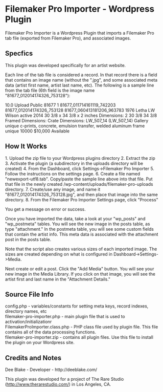 <h1>Filemaker Pro Importer - Wordpress Plugin</h1>
Filemaker Pro Importer is a Wordpress Plugin that imports a Filemaker Pro tab file (exported from Filemaker Pro), and associated images.

<h2>Specfics</h2>
This plugin was developed specifically for an artist website. 

Each line of the tab file is considered a record. In that record there is a field that contains an image name (without the ".jpg", and some associated meta data (artist first name, artist last name, etc). The following is a sample line from the tab file (6th field is the image name "81677_012014174326_753128"):

10.0	Upload	Public	81677	1	81677_011714161119_742203	81677_012014174326_753128	81677_060413181206_963783		1976		Letha	LW	Wilson					active												2014		30 3/8 x 34 3/8 x 2 inches											Dimensions:	2	30 3/8	34 3/8								Framed Dimensions:											Crate Dimensions:													LW_507_14	(LW_507_14)	Gallery		unique c-prints, concrete, emulsion transfer, welded aluminum frame				unique	10000	$10,000						Available

<h2>How It Works</h2>
1. Upload the zip file to your Wordpress plugins directory
2. Extract the zip
3. Activate the plugin (a subdirectory in the uploads directory will be created)
4. From the Dashboard, click Settings->Filemaker Pro Importer
5. Follow the instructions on the settings page.
6. Create a file named "newexport-utf8.tab". Copy/paste the sample line above into that file. Put that file in the newly created /wp-content/uploads/filemaker-pro-uploads directory. 
7. Create/use any image, and name it "81677_012014174326_753128.jpg", and then place that image into the same directory.
8. From the Filemaker Pro Importer Settings page, click "Process"

You get a message on error or success.

Once you have imported the data, take a look at your "wp_posts" and "wp_postmeta" tables. You will see the new image in the posts table, as type "attachment." In the postmeta table, you will see some custom fields that contain the artist info. This meta data is associated with the attachment post in the posts table.

Note that the script also creates various sizes of each imported image. The sizes are created depending on what is configured in Dashboard->Settings->Media.

Next create or edit a post. Click the "Add Media" button. You will see your new image in the Media Library. If you click on that image, you will see the artist first and last name in the "Attachment Details."
 
<h2>Source File Info</h2>
config.php - variables/constants for setting meta keys, record indexes, directory names, etc<br />
filemaker-pro-importer.php - main plugin file that is used to activation/initializationr<br />
FilemakerProImporter.class.php - PHP class file used by plugin file. This file contains all of the data processing functions.<br />
filemaker-pro-importer.zip - contains all plugin files. Use this file to install the plugin on your Wordpress site.
<br />

<h2>Credits and Notes</h2>
Dee Blake - Developer - http://deeblake.com/

This plugin was developed for a project of The Rare Studio (http://www.therarestudio.com/) in Los Angeles, CA.



